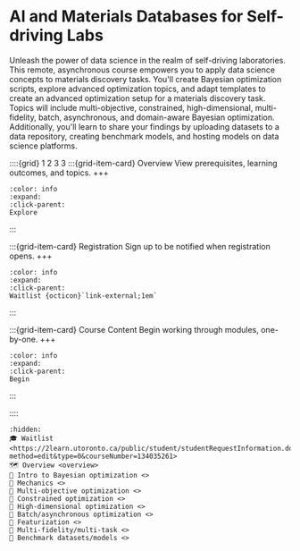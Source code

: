 

<!--- WARNING: THIS IS AN AUTO-GENERATED FILE. DO NOT EDIT DIRECTLY. Instead,
edit in docs/course-data.yaml and run the `scripts/generate_overviews.py` file
or modify src/ac_microcourses/index.md.jinja. --->
# AI and Materials Databases for Self-driving Labs

Unleash the power of data science in the realm of self-driving laboratories. This remote, asynchronous course empowers you to apply data science concepts to materials discovery tasks. You'll create Bayesian optimization scripts, explore advanced optimization topics, and adapt templates to create an advanced optimization setup for a materials discovery task. Topics will include multi-objective, constrained, high-dimensional, multi-fidelity, batch, asynchronous, and domain-aware Bayesian optimization. Additionally, you'll learn to share your findings by uploading datasets to a data repository, creating benchmark models, and hosting models on data science platforms.

::::{grid} 1 2 3 3
:::{grid-item-card}  Overview
View prerequisites, learning outcomes, and topics.
+++
```{button-ref} overview
:color: info
:expand:
:click-parent:
Explore
```
:::

:::{grid-item-card}  Registration
Sign up to be notified when registration opens.
+++
```{button-link} https://2learn.utoronto.ca/public/student/studentRequestInformation.do?method=edit&type=0&courseNumber=134035261
:color: info
:expand:
:click-parent:
Waitlist {octicon}`link-external;1em`
```

:::

:::{grid-item-card}  Course Content
Begin working through modules, one-by-one.
+++
```{button-ref} 2.0-orientation
:color: info
:expand:
:click-parent:
Begin
```
:::

::::


```{toctree}
:hidden:
🎓 Waitlist <https://2learn.utoronto.ca/public/student/studentRequestInformation.do?method=edit&type=0&courseNumber=134035261>
🗺️ Overview <overview>
🧩 Intro to Bayesian optimization <>
🧩 Mechanics <>
🧩 Multi-objective optimization <>
🧩 Constrained optimization <>
🧩 High-dimensional optimization <>
🧩 Batch/asynchronous optimization <>
🧩 Featurization <>
🧩 Multi-fidelity/multi-task <>
🧩 Benchmark datasets/models <>
```
